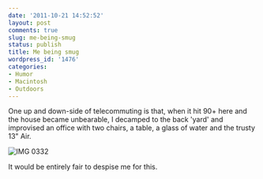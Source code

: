 ```yaml
---
date: '2011-10-21 14:52:52'
layout: post
comments: true
slug: me-being-smug
status: publish
title: Me being smug
wordpress_id: '1476'
categories:
- Humor
- Macintosh
- Outdoors
---
```



One up and down-side of telecommuting is that, when it hit 90+ here and the house became unbearable, I decamped to the back 'yard' and improvised an office with two chairs, a table, a glass of water and the trusty 13" Air.

![IMG 0332](http://fnord.phfactor.net/wp-content/uploads/2011/10/IMG_03321.jpg)

It would be entirely fair to despise me for this.

